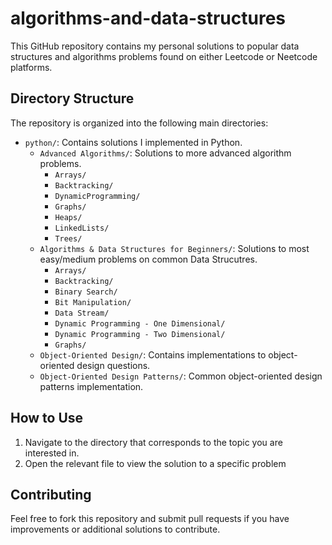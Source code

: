 # algorithms-and-data-structures

This GitHub repository contains my personal solutions to popular data structures and algorithms problems found on either Leetcode or Neetcode platforms.

## Directory Structure

The repository is organized into the following main directories:

- `python/`: Contains solutions I implemented in Python.
  - `Advanced Algorithms/`: Solutions to more advanced algorithm problems.
    - `Arrays/`
    - `Backtracking/`
    - `DynamicProgramming/`
    - `Graphs/`
    - `Heaps/`
    - `LinkedLists/`
    - `Trees/`
  - `Algorithms & Data Structures for Beginners/`: Solutions to most easy/medium problems on common Data Strucutres.
    - `Arrays/`
    - `Backtracking/`
    - `Binary Search/`
    - `Bit Manipulation/`
    - `Data Stream/`
    - `Dynamic Programming - One Dimensional/`
    - `Dynamic Programming - Two Dimensional/`
    - `Graphs/`
  - `Object-Oriented Design/`: Contains implementations to object-oriented design questions.
  - `Object-Oriented Design Patterns/`: Common object-oriented design patterns implementation.

## How to Use

1. Navigate to the directory that corresponds to the topic you are interested in.
2. Open the relevant file to view the solution to a specific problem

## Contributing

Feel free to fork this repository and submit pull requests if you have improvements or additional solutions to contribute.
